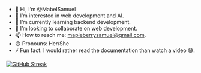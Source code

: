 - 👋 Hi, I’m @MabelSamuel
- 👀 I’m interested in web development and AI.
- 🌱 I’m currently learning backend development.
- 💞️ I’m looking to collaborate on web development.
- 📫 How to reach me: mapleberrysamuel@gmail.com.
- 😄 Pronouns: Her/She
- ⚡ Fun fact: I would rather read the documentation than watch a video 😅.


[![GitHub Streak](https://github-readme-streak-stats.herokuapp.com?user=MabelSamuel&exclude_days=Sun%2CSat)](https://git.io/streak-stats)

<!---
MabelSamuel/MabelSamuel is a ✨ special ✨ repository because its `README.md` (this file) appears on your GitHub profile.
You can click the Preview link to take a look at your changes.
--->
